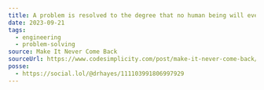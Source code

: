 ```yaml
---
title: A problem is resolved to the degree that no human being will ever have to pay attention to it again.
date: 2023-09-21
tags:
  - engineering
  - problem-solving
source: Make It Never Come Back
sourceUrl: https://www.codesimplicity.com/post/make-it-never-come-back/
posse:
  - https://social.lol/@drhayes/111103991806997929
---
```

